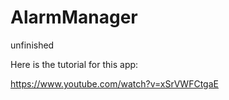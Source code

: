 # AlarmManager

unfinished

Here is the tutorial for this app:

https://www.youtube.com/watch?v=xSrVWFCtgaE

